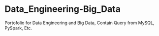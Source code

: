 # Data_Engineering-Big_Data
Portofolio for Data Engineering and Big Data, Contain Query from MySQL, PySpark, Etc.
